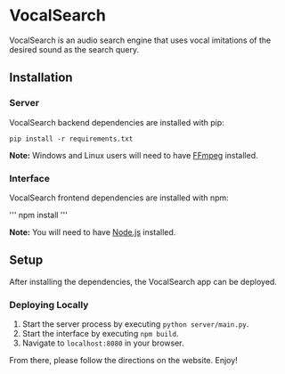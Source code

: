 # VocalSearch
VocalSearch is an audio search engine that uses vocal imitations of the desired sound as the search query.

## Installation
### Server
VocalSearch backend dependencies are installed with pip:

```
pip install -r requirements.txt
```

**Note:** Windows and Linux users will need to have [FFmpeg](https://www.ffmpeg.org/) installed.

### Interface
VocalSearch frontend dependencies are installed with npm:

'''
npm install
'''

**Note:** You will need to have [Node.js](https://nodejs.org/en/) installed.

## Setup
After installing the dependencies, the VocalSearch app can be deployed.

### Deploying Locally
1. Start the server process by executing `python server/main.py`.
2. Start the interface by executing `npm build`.
3. Navigate to `localhost:8080` in your browser.

From there, please follow the directions on the website. Enjoy!
